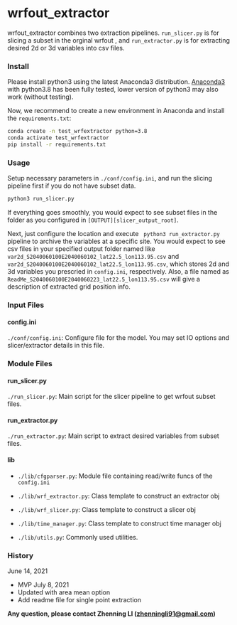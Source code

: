 
# wrfout_extractor 

wrfout_extractor combines two extraction pipelines. `run_slicer.py` is for slicing a subset in the orginal wrfout , and `run_extractor.py` is for extracting desired 2d or 3d variables into csv files.

### Install

Please install python3 using the latest Anaconda3 distribution. [Anaconda3](https://www.anaconda.com/products/individual) with python3.8 has been fully tested, lower version of python3 may also work (without testing).

Now, we recommend to create a new environment in Anaconda and install the `requirements.txt`:

```bash
conda create -n test_wrfextractor python=3.8
conda activate test_wrfextractor
pip install -r requirements.txt
```

### Usage

Setup necessary parameters in `./conf/config.ini`, and run the slicing pipeline first if you do not have subset data.

```bash
python3 run_slicer.py
```

If everything goes smoothly, you would expect to see subset files in the folder as you configured in `[OUTPUT][slicer_output_root]`.

Next, just configure the location and execute ` python3 run_extractor.py` pipeline to archive the variables at a specific site. 
You would expect to see csv files in your specified output folder named like `var2d_S2040060100E2040060102_lat22.5_lon113.95.csv` and `var2d_S2040060100E2040060102_lat22.5_lon113.95.csv`, which stores 2d and 3d variables you prescried in `config.ini`, respectively.
Also, a file named as `ReadMe_S2040060100E2040060223_lat22.5_lon113.95.csv` will give a description of extracted grid position info.

### Input Files

#### config.ini
`./conf/config.ini`: Configure file for the model. You may set IO options and slicer/extractor details in this file.

### Module Files

#### run_slicer.py
`./run_slicer.py`: Main script for the slicer pipeline to get wrfout subset files.

#### run_extractor.py
`./run_extractor.py`: Main script to extract desired variables from subset files. 

#### lib

* `./lib/cfgparser.py`: Module file containing read/write funcs of the `config.ini`

* `./lib/wrf_extractor.py`: Class template to construct an extractor obj

* `./lib/wrf_slicer.py`: Class template to construct a slicer obj

* `./lib/time_manager.py`: Class template to construct time manager obj

* `./lib/utils.py`: Commonly used utilities.

### History
June 14, 2021 
* MVP
July  8, 2021 
* Updated with area mean option
* Add readme file for single point extraction

**Any question, please contact Zhenning LI (zhenningli91@gmail.com)**
